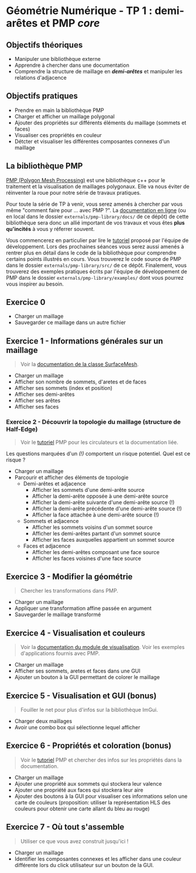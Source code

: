 # Géométrie Numérique - TP 1 : demi-arêtes et PMP *core*

## Objectifs théoriques

- Manipuler une bibliothèque externe
- Apprendre à chercher dans une documentation
- Comprendre la structure de maillage en ***demi-arêtes*** et manipuler les relations d'adjacence

## Objectifs pratiques

- Prendre en main la bibliothèque PMP
- Charger et afficher un maillage polygonal
- Ajouter des propriétés sur différents éléments du maillage (sommets et faces)
- Visualiser ces propriétés en couleur
- Détcter et visualiser les différentes composantes connexes d'un maillage

## La bibliothèque PMP

[PMP (Polygon Mesh Processing)](https://www.pmp-library.org/) est une bibliothèque c++ pour le traitement et la visualisation de maillages polygonaux.
Elle va nous éviter de réinventer la roue pour notre série de travaux pratiques.

Pour toute la série de TP à venir, vous serez amenés à chercher par vous même "comment faire pour ... avec PMP ?".
La [documentation en ligne](https://www.pmp-library.org/userguide.html) (ou en local dans le dossier `externals/pmp-library/docs/` de ce dépôt) de cette bibliothèque sera donc un allié important de vos travaux et vous êtes **plus qu'incités** à vous y réferrer souvent.

Vous commencerez en particulier par lire le [tutoriel](https://www.pmp-library.org/tutorial.html) proposé par l'équipe de développement.
Lors des prochaines séances vous serez aussi amenés à rentrer plus en détail dans le code de la bibliothèque pour comprendre certains points illustrés en cours.
Vous trouverez le code source de PMP dans le dossier `externals/pmp-library/src/` de ce dépôt.
Finalement, vous trouverez des exemples pratiques écrits par l'équipe de développement de PMP dans le dossier `externals/pmp-library/examples/` dont vous pourrez vous inspirer au besoin.

## Exercice 0

- Charger un maillage
- Sauvegarder ce maillage dans un autre fichier

## Exercice 1 - Informations générales sur un maillage

> Voir la [documentation de la classe SurfaceMesh](https://www.pmp-library.org/classpmp_1_1_surface_mesh.html).

- Charger un maillage
- Afficher son nombre de sommets, d'aretes et de faces
- Afficher ses sommets (index et position)
- Afficher ses demi-arêtes
- Afficher ses arêtes
- Afficher ses faces

### Exercice 2 - Découvrir la topologie du maillage (structure de Half-Edge)

> Voir le [tutoriel](https://www.pmp-library.org/tutorial.html) PMP pour les circulateurs et la documentation liée.

Les questions marquées d'un *(!)* comportent un risque potentiel. Quel est ce risque ?

- Charger un maillage
- Parcourir et afficher des éléments de topologie
    - Demi-arêtes et adjacence
        - Afficher les sommets d'une demi-arête source
        - Afficher la demi-arête opposée à une demi-arête source
        - Afficher la demi-arête suivante d'une demi-arête source (!)
        - Afficher la demi-arête précédente d'une demi-arête source (!)
        - Afficher la face attachée à une demi-arête source (!)
    - Sommets et adjacence
        - Afficher les sommets voisins d'un sommet source
        - Afficher les demi-arêtes partant d'un sommet source
        - Afficher les faces auxquelles appartient un sommet source
    - Faces et adjacence
        - Afficher les demi-arêtes composant une face source
        - Afficher les faces voisines d'une face source

## Exercice 3 - Modifier la géométrie

> Chercher les transformations dans PMP.

- Charger un maillage
- Appliquer une transformation affine passée en argument
- Sauvegarder le maillage transformé

## Exercice 4 - Visualisation et couleurs

> Voir la [documentation du module de visualisation](https://www.pmp-library.org/group__visualization.html).
> Voir les exemples d'applications fournis avec PMP.

- Charger un maillage
- Afficher ses sommets, aretes et faces dans une GUI
- Ajouter un bouton à la GUI permettant de colorer le maillage

## Exercice 5 - Visualisation et GUI (bonus)

> Fouiller le net pour plus d'infos sur la bibliothèque ImGui.

- Charger deux maillages
- Avoir une combo box qui sélectionne lequel afficher

## Exercice 6 - Propriétés et coloration (bonus)

> Voir le [tutoriel](https://www.pmp-library.org/tutorial.html) PMP et chercher des infos sur les propriétés dans la documentation.

- Charger un maillage
- Ajouter une propriété aux sommets qui stockera leur valence
- Ajouter une propriété aux faces qui stockera leur aire
- Ajouter des boutons à la GUI pour visualiser ces informations selon une carte de couleurs (proposition: utiliser la représentation HLS des couleurs pour obtenir une carte allant du bleu au rouge)

## Exercice 7 - Où tout s'assemble

> Utiliser ce que vous avez construit jusqu'ici !

- Charger un maillage
- Identifier les composantes connexes et les afficher dans une couleur différente lors du click utilisateur sur un bouton de la GUI.
